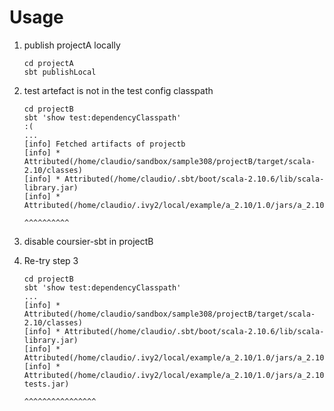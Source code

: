 # Usage


1. publish projectA locally

    ```
    cd projectA
    sbt publishLocal
    ```

2. test artefact is not in the test config classpath

    ```
    cd projectB
    sbt 'show test:dependencyClasspath'                                                                                  :(
    ...
    [info] Fetched artifacts of projectb
    [info] * Attributed(/home/claudio/sandbox/sample308/projectB/target/scala-2.10/classes)
    [info] * Attributed(/home/claudio/.sbt/boot/scala-2.10.6/lib/scala-library.jar)
    [info] * Attributed(/home/claudio/.ivy2/local/example/a_2.10/1.0/jars/a_2.10.jar)
                                                                          ^^^^^^^^^^
    ```

3. disable coursier-sbt in projectB

4. Re-try step 3

    ```
    cd projectB
    sbt 'show test:dependencyClasspath' 
    ...
    [info] * Attributed(/home/claudio/sandbox/sample308/projectB/target/scala-2.10/classes)
    [info] * Attributed(/home/claudio/.sbt/boot/scala-2.10.6/lib/scala-library.jar)
    [info] * Attributed(/home/claudio/.ivy2/local/example/a_2.10/1.0/jars/a_2.10.jar)
    [info] * Attributed(/home/claudio/.ivy2/local/example/a_2.10/1.0/jars/a_2.10-tests.jar)
                                                                          ^^^^^^^^^^^^^^^^
    ```
